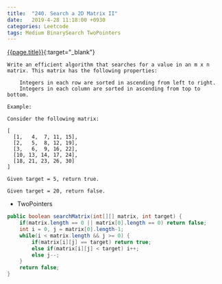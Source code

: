 ```yaml
---
title:  "240. Search a 2D Matrix II"
date:   2019-4-28 11:18:00 +0930
categories: Leetcode
tags: Medium BinarySearch TwoPointers
---
```


[{{page.title}}](https://leetcode.com/problems/search-a-2d-matrix-ii/){:target="_blank"}

    Write an efficient algorithm that searches for a value in an m x n matrix. This matrix has the following properties:

        Integers in each row are sorted in ascending from left to right.
        Integers in each column are sorted in ascending from top to bottom.

    Example:

    Consider the following matrix:

    [
      [1,   4,  7, 11, 15],
      [2,   5,  8, 12, 19],
      [3,   6,  9, 16, 22],
      [10, 13, 14, 17, 24],
      [18, 21, 23, 26, 30]
    ]

    Given target = 5, return true.

    Given target = 20, return false.

* TwoPointers

```java
public boolean searchMatrix(int[][] matrix, int target) {
    if(matrix.length == 0 || matrix[0].length == 0) return false;
    int i = 0, j = matrix[0].length-1;
    while(i < matrix.length && j >= 0) {
        if(matrix[i][j] == target) return true;
        else if(matrix[i][j] < target) i++;
        else j--;
    }
    return false;
}
```
